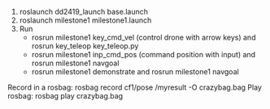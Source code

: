 1. roslaunch dd2419_launch base.launch
2. roslaunch milestone1 milestone1.launch
3. Run
    - rosrun milestone1 key_cmd_vel (control drone with arrow keys) and rosrun key_teleop key_teleop.py
    - rosrun milestone1 inp_cmd_pos (command position with input) and rosrun milestone1 navgoal
    - rosrun milestone1 demonstrate and rosrun milestone1 navgoal

Record in a rosbag: rosbag record cf1/pose /myresult -O crazybag.bag
Play rosbag:        rosbag play crazybag.bag 
